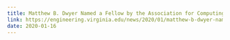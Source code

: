 ```yaml
---
title: Matthew B. Dwyer Named a Fellow by the Association for Computing Machinery
link: https://engineering.virginia.edu/news/2020/01/matthew-b-dwyer-named-fellow-association-computing-machinery
date: 2020-01-16
---
```

